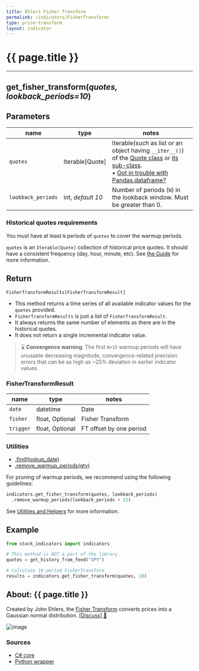 ```yaml
---
title: Ehlers Fisher Transform
permalink: /indicators/FisherTransform/
type: price-transform
layout: indicator
---
```


# {{ page.title }}

<hr>

## **get_fisher_transform**(*quotes, lookback_periods=10*)

## Parameters

| name | type | notes
| -- |-- |--
| `quotes` | Iterable[Quote] | Iterable(such as list or an object having `__iter__()`) of the [Quote class]({{site.baseurl}}/guide/#historical-quotes) or [its sub-class]({{site.baseurl}}/guide/#using-custom-quote-classes). <br><span class='qna-dataframe'> • [Got in trouble with Pandas.dataframe?]({{site.baseurl}}/guide/#using-pandasdataframe) </span>
| `lookback_periods` | int, *default 10* | Number of periods (`N`) in the lookback window.  Must be greater than 0.

### Historical quotes requirements

You must have at least `N` periods of `quotes` to cover the warmup periods.

`quotes` is an `Iterable[Quote]` collection of historical price quotes.  It should have a consistent frequency (day, hour, minute, etc).  See [the Guide]({{site.baseurl}}/guide/#historical-quotes) for more information.

## Return

```python
FisherTransformResults[FisherTransformResult]
```

- This method returns a time series of all available indicator values for the `quotes` provided.
- `FisherTransformResults` is just a list of `FisherTransformResult`.
- It always returns the same number of elements as there are in the historical quotes.
- It does not return a single incremental indicator value.

> :hourglass: **Convergence warning**: The first `N+15` warmup periods will have unusable decreasing magnitude, convergence-related precision errors that can be as high as ~25% deviation in earlier indicator values.

### FisherTransformResult

| name | type | notes
| -- |-- |--
| `date` | datetime | Date
| `fisher` | float, Optional | Fisher Transform
| `trigger` | float, Optional | FT offset by one period

### Utilities

- [.find(lookup_date)]({{site.baseurl}}/utilities#find-indicator-result-by-date)
- [.remove_warmup_periods(qty)]({{site.baseurl}}/utilities#remove-warmup-periods)

For pruning of warmup periods, we recommend using the following guidelines:

```python
indicators.get_fisher_transform(quotes, lookback_periods)
  .remove_warmup_periods(lookback_periods + 15)
```

See [Utilities and Helpers]({{site.baseurl}}/utilities#utilities-for-indicator-results) for more information.

## Example

```python
from stock_indicators import indicators

# This method is NOT a part of the library.
quotes = get_history_from_feed("SPY")

# Calculate 10-period FisherTransform
results = indicators.get_fisher_transform(quotes, 10)
```

## About: {{ page.title }}

Created by John Ehlers, the [Fisher Transform](https://www.investopedia.com/terms/f/fisher-transform.asp) converts prices into a Gaussian normal distribution.
[[Discuss] :speech_balloon:]({{site.github.base_repository_url}}/discussions/409 "Community discussion about this indicator")

![image]({{site.charturl}}/FisherTransform.png)

### Sources

- [C# core]({{site.base_sourceurl}}/e-k/FisherTransform/FisherTransform.cs)
- [Python wrapper]({{site.sourceurl}}/fisher_transform.py)
